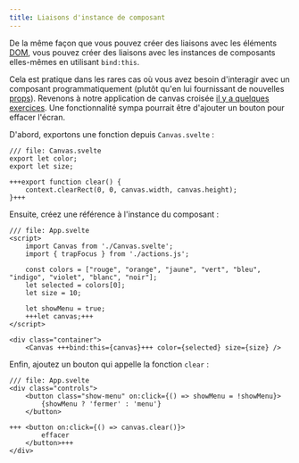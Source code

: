 ```yaml
---
title: Liaisons d'instance de composant
---
```


De la même façon que vous pouvez créer des liaisons avec les éléments <span class="vo">[DOM](SVELTE_SITE_URL/docs/web#dom)</span>, vous pouvez créer des liaisons avec les instances de composants elles-mêmes en utilisant `bind:this`.

Cela est pratique dans les rares cas où vous avez besoin d'interagir avec un composant programmatiquement (plutôt qu'en lui fournissant de nouvelles <span class="vo">[props](SVELTE_SITE_URL/docs/sveltejs#props)</span>). Revenons à notre application de canvas croisée [il y a quelques exercices](actions). Une fonctionnalité sympa pourrait être d'ajouter un bouton pour effacer l'écran.

D'abord, exportons une fonction depuis `Canvas.svelte` :

```svelte
/// file: Canvas.svelte
export let color;
export let size;

+++export function clear() {
	context.clearRect(0, 0, canvas.width, canvas.height);
}+++
```

Ensuite, créez une référence à l'instance du composant :

```svelte
/// file: App.svelte
<script>
	import Canvas from './Canvas.svelte';
	import { trapFocus } from './actions.js';

	const colors = ["rouge", "orange", "jaune", "vert", "bleu", "indigo", "violet", "blanc", "noir"];
	let selected = colors[0];
	let size = 10;

	let showMenu = true;
	+++let canvas;+++
</script>

<div class="container">
	<Canvas +++bind:this={canvas}+++ color={selected} size={size} />
```

Enfin, ajoutez un bouton qui appelle la fonction `clear` :

```svelte
/// file: App.svelte
<div class="controls">
	<button class="show-menu" on:click={() => showMenu = !showMenu}>
		{showMenu ? 'fermer' : 'menu'}
	</button>

+++	<button on:click={() => canvas.clear()}>
		effacer
	</button>+++
</div>
```
